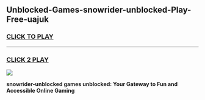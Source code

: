 
## Unblocked-Games-snowrider-unblocked-Play-Free-uajuk
<h3>
<a href="https://premium76.site?title=snowrider-unblocked&ref=22A">CLICK TO PLAY</a></h3>
<hr>

<h3>
<a href="https://premium76.site?title=snowrider-unblocked&ref=22A">CLICK 2 PLAY</a>
  
</h3>

<a href="https://premium76.site?title=snowrider-unblocked&ref=22A"><img src="https://clearcache.store/games.png"></a>


**snowrider-unblocked games unblocked: Your Gateway to Fun and Accessible Online Gaming**
